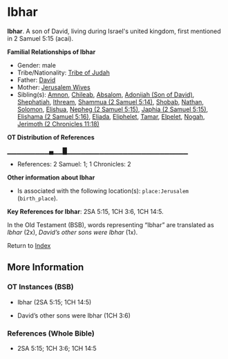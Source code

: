 # Ibhar
**Ibhar**. 
A son of David, living during Israel's united kingdom, first mentioned in 2 Samuel 5:15 (acai). 




**Familial Relationships of Ibhar**


* Gender: male
* Tribe/Nationality: [Tribe of Judah](../../../groups/md/acai/Judah.md)
* Father: [David](David.md)
* Mother: [Jerusalem Wives](JerusalemWives.md)
* Sibling(s): [Amnon](Amnon.md), [Chileab](Chileab.md), [Absalom](Absalom.md), [Adonijah (Son of David)](Adonijah.md), [Shephatiah](Shephatiah.md), [Ithream](Ithream.md), [Shammua (2 Samuel 5:14)](Shammua.2.md), [Shobab](Shobab.md), [Nathan](Nathan.md), [Solomon](Solomon.md), [Elishua](Elishua.md), [Nepheg (2 Samuel 5:15)](Nepheg.2.md), [Japhia (2 Samuel 5:15)](Japhia.2.md), [Elishama (2 Samuel 5:16)](Elishama.2.md), [Eliada](Eliada.md), [Eliphelet](Eliphelet.md), [Tamar](Tamar.2.md), [Elpelet](Elpelet.md), [Nogah](Nogah.md), [Jerimoth (2 Chronicles 11:18)](Jerimoth.6.md)


**OT Distribution of References**

▁▁▁▁▁▁▁▁▁▄▁▁█▁▁▁▁▁▁▁▁▁▁▁▁▁▁▁▁▁▁▁▁▁▁▁▁▁▁
* References: 2 Samuel: 1; 1 Chronicles: 2





**Other information about Ibhar**


* Is associated with the following location(s): 
`place:Jerusalem` (`birth_place`). 


**Key References for Ibhar**: 
2SA 5:15, 1CH 3:6, 1CH 14:5. 


In the Old Testament (BSB), words representing “Ibhar” are translated as 
*Ibhar* (2x), *David’s other sons were Ibhar* (1x). 




Return to [Index](00-Index.md)

## More Information

### OT Instances (BSB)

* Ibhar (2SA 5:15; 1CH 14:5)

* David’s other sons were Ibhar (1CH 3:6)



### References (Whole Bible)

* 2SA 5:15; 1CH 3:6; 1CH 14:5



